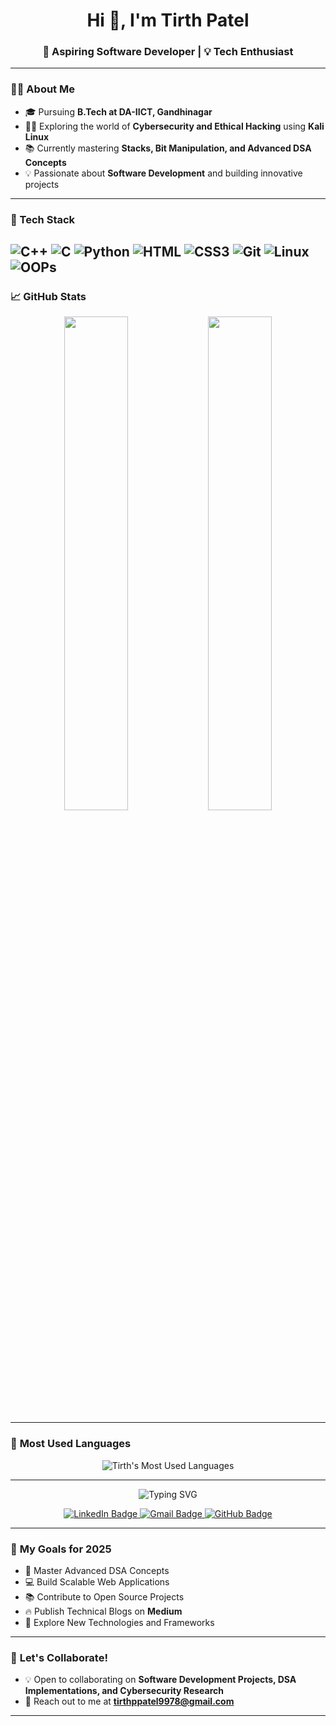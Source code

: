 <!-- Profile Header -->
<h1 align="center">Hi 👋, I'm Tirth Patel</h1>
<h3 align="center">🚀 Aspiring Software Developer | 💡 Tech Enthusiast </h3>

---

### 👨‍💻 **About Me**

- 🎓 Pursuing **B.Tech at DA-IICT, Gandhinagar**  
- 🕵️‍♂️ Exploring the world of **Cybersecurity and Ethical Hacking** using **Kali Linux**  
- 📚 Currently mastering **Stacks, Bit Manipulation, and Advanced DSA Concepts**  
- 💡 Passionate about **Software Development** and building innovative projects  

---

### 🧰 Tech Stack
![C++](https://img.shields.io/badge/-C++-00599C?style=flat&logo=cplusplus&logoColor=white)
![C](https://img.shields.io/badge/-C-000000?style=flat&logo=c&logoColor=white)
![Python](https://img.shields.io/badge/-Python-3776AB?style=flat&logo=python&logoColor=white)
![HTML](https://img.shields.io/badge/-HTML5-E34F26?style=flat&logo=html5&logoColor=white)
![CSS3](https://img.shields.io/badge/-CSS3-1572B6?style=flat&logo=css3&logoColor=white)
![Git](https://img.shields.io/badge/-Git-F05032?style=flat&logo=git&logoColor=white)
![Linux](https://img.shields.io/badge/-Linux-FCC624?style=flat&logo=linux&logoColor=black)
![OOPs](https://img.shields.io/badge/-OOPs-9C27B0?style=flat&logo=codeforces&logoColor=white)
---

### 📈 GitHub Stats
<p align="center">
  <img src="https://github-readme-stats.vercel.app/api?username=Tirth9978&show_icons=true&theme=tokyonight" width="45%" />
  <img src="https://github-readme-streak-stats.herokuapp.com/?user=Tirth9978&theme=tokyonight" width="45%" />
</p>

---

### 🎨 **Most Used Languages**

<p align="center">
  <img src="https://github-readme-stats.vercel.app/api/top-langs/?username=Tirth9978&layout=compact&theme=dark" alt="Tirth's Most Used Languages" />
</p>

---
<!-- Animated header using Typing SVG -->
<p align="center">
  <img src="https://readme-typing-svg.herokuapp.com?font=Fira+Code&size=24&duration=3000&pause=1000&center=true&width=435&lines=📬+Let's+Connect+on+Social+Media!" alt="Typing SVG">
</p>

<!-- Social Media Badges with Correct Links -->
<p align="center">
  <a href="https://www.linkedin.com/in/tirth-patel-34635832a/" target="_blank">
    <img src="https://img.shields.io/badge/LinkedIn-0A66C2?style=for-the-badge&logo=linkedin&logoColor=white" alt="LinkedIn Badge"/>
  </a>
  <a href="mailto:tirthppatel9978@gmail.com">
    <img src="https://img.shields.io/badge/Gmail-D14836?style=for-the-badge&logo=gmail&logoColor=white" alt="Gmail Badge"/>
  </a>
  <a href="https://github.com/Tirth9978/" target="_blank">
    <img src="https://img.shields.io/badge/GitHub-181717?style=for-the-badge&logo=github&logoColor=white" alt="GitHub Badge"/>
  </a>
</p>

---



### 🚀 **My Goals for 2025**

- 🥇 Master Advanced DSA Concepts  
- 💻 Build Scalable Web Applications  
- 📚 Contribute to Open Source Projects  
- 🔥 Publish Technical Blogs on **Medium**  
- 🎯 Explore New Technologies and Frameworks  

---

### 💬 **Let's Collaborate!**

- 💡 Open to collaborating on **Software Development Projects, DSA Implementations, and Cybersecurity Research**
- 📧 Reach out to me at **[tirthppatel9978@gmail.com](mailto:tirthppatel9978@gmail.com)**

---


